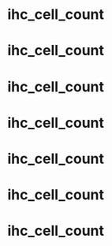 # ihc_cell_count
# ihc_cell_count
# ihc_cell_count
# ihc_cell_count
# ihc_cell_count
# ihc_cell_count
# ihc_cell_count
